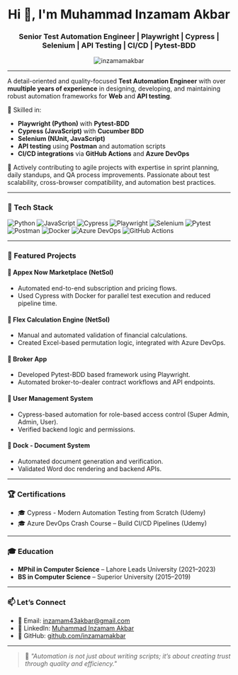 <h1 align="center">Hi 👋, I'm Muhammad Inzamam Akbar</h1>
<h3 align="center">Senior Test Automation Engineer | Playwright | Cypress | Selenium | API Testing | CI/CD | Pytest-BDD</h3>

<p align="center">
  <img src="https://komarev.com/ghpvc/?username=inzamamakbar&label=Profile%20views&color=0e75b6&style=flat" alt="inzamamakbar" />
</p>

---

A detail-oriented and quality-focused **Test Automation Engineer** with over **muultiple years of experience** in designing, developing, and maintaining robust automation frameworks for **Web** and **API testing**.

🔹 Skilled in:
- **Playwright (Python)** with **Pytest-BDD**
- **Cypress (JavaScript)** with **Cucumber BDD**
- **Selenium (NUnit, JavaScript)**
- **API testing** using **Postman** and automation scripts
- **CI/CD integrations** via **GitHub Actions** and **Azure DevOps**

🔹 Actively contributing to agile projects with expertise in sprint planning, daily standups, and QA process improvements. Passionate about test scalability, cross-browser compatibility, and automation best practices.

---

### 🧰 Tech Stack

![Python](https://img.shields.io/badge/-Python-3776AB?logo=python&logoColor=white)
![JavaScript](https://img.shields.io/badge/-JavaScript-F7DF1E?logo=javascript&logoColor=black)
![Cypress](https://img.shields.io/badge/-Cypress-17202C?logo=cypress&logoColor=white)
![Playwright](https://img.shields.io/badge/-Playwright-45ba7d?logo=playwright&logoColor=white)
![Selenium](https://img.shields.io/badge/-Selenium-43B02A?logo=selenium&logoColor=white)
![Pytest](https://img.shields.io/badge/-Pytest-0A9EDC?logo=pytest&logoColor=white)
![Postman](https://img.shields.io/badge/-Postman-FF6C37?logo=postman&logoColor=white)
![Docker](https://img.shields.io/badge/-Docker-2496ED?logo=docker&logoColor=white)
![Azure DevOps](https://img.shields.io/badge/-Azure%20DevOps-0078D7?logo=azuredevops&logoColor=white)
![GitHub Actions](https://img.shields.io/badge/-GitHub%20Actions-2088FF?logo=githubactions&logoColor=white)

---

### 🚀 Featured Projects

#### 🔹 **Appex Now Marketplace (NetSol)**  
- Automated end-to-end subscription and pricing flows.
- Used Cypress with Docker for parallel test execution and reduced pipeline time.

#### 🔹 **Flex Calculation Engine (NetSol)**  
- Manual and automated validation of financial calculations.
- Created Excel-based permutation logic, integrated with Azure DevOps.

#### 🔹 **Broker App**  
- Developed Pytest-BDD based framework using Playwright.
- Automated broker-to-dealer contract workflows and API endpoints.

#### 🔹 **User Management System**  
- Cypress-based automation for role-based access control (Super Admin, Admin, User).
- Verified backend logic and permissions.

#### 🔹 **Dock - Document System**  
- Automated document generation and verification.
- Validated Word doc rendering and backend APIs.

---

### 🏆 Certifications

- 🎓 Cypress - Modern Automation Testing from Scratch (Udemy)  
- 🎓 Azure DevOps Crash Course – Build CI/CD Pipelines (Udemy)

---

### 🎓 Education

- **MPhil in Computer Science** – Lahore Leads University (2021–2023)  
- **BS in Computer Science** – Superior University (2015–2019)

---

### 📫 Let’s Connect

- 📧 Email: [inzamam43akbar@gmail.com](mailto:inzamam43akbar@gmail.com)  
- 💼 LinkedIn: [Muhammad Inzamam Akbar](https://www.linkedin.com/in/muhammad-inzamam-akbar-bb56a4200/)  
- 🔗 GitHub: [github.com/inzamamakbar](https://github.com/inzamamakbar)

---

> 💬 *"Automation is not just about writing scripts; it’s about creating trust through quality and efficiency."*
